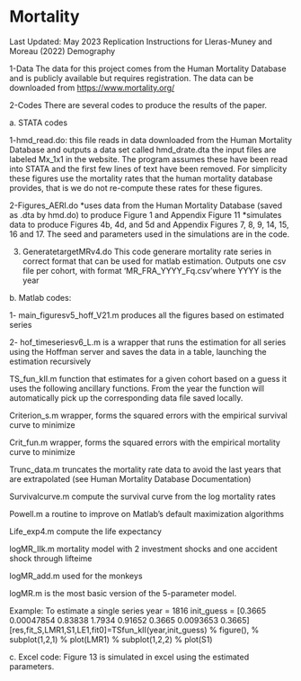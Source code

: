 # Mortality

Last Updated: May 2023
Replication Instructions for Lleras-Muney
and Moreau (2022) Demography


1-Data
The data for this project comes from the Human Mortality Database and is publicly available but
requires registration. The data can be downloaded from https://www.mortality.org/


2-Codes
There are several codes to produce the results of the paper.

a. STATA codes

1-hmd_read.do: this file reads in data downloaded from the Human Mortality Database and
outputs a data set called hmd_drate.dta
the input files are labeled Mx_1x1 in the website. The program assumes these have been read into
STATA and the first few lines of text have been removed.
For simplicity these figures use the mortality rates that the human mortality database provides, that
is we do not re-compute these rates for these figures.

2-Figures_AERI.do
*uses data from the Human Mortality Database (saved as .dta by hmd.do) to produce Figure 1 and
Appendix Figure 11
*simulates data to produce Figures 4b, 4d, and 5d and Appendix Figures 7, 8, 9, 14, 15, 16 and 17.
The seed and parameters used in the simulations are in the code.

3. GeneratetargetMRv4.do
This code generare mortality rate series in correct format that can be used for matlab
estimation. Outputs one csv file per cohort, with format ‘MR_FRA_YYYY_Fq.csv’where YYYY is the
year

b. Matlab codes:

1- main_figuresv5_hoff_V21.m produces all the figures based on estimated series

2- hof_timeseriesv6_L.m is a wrapper that runs the estimation for all series using the
Hoffman server and saves the data in a table, launching the estimation recursively

TS_fun_kII.m function that estimates for a given cohort based on a guess it
uses the following ancillary functions. From the year the function will automatically pick up the
corresponding data file saved locally.

Criterion_s.m wrapper, forms the squared errors with the empirical survival
curve to minimize

Crit_fun.m wrapper, forms the squared errors with the empirical mortality curve to
minimize

Trunc_data.m truncates the mortality rate data to avoid the last years that are
extrapolated (see Human Mortality Database Documentation)

Survivalcurve.m compute the survival curve from the log mortality rates

Powell.m a routine to improve on Matlab’s default maximization
algorithms

Life_exp4.m compute the life expectancy

logMR_IIk.m mortality model with 2 investment shocks and one accident
shock through lifteime

logMR_add.m used for the monkeys

logMR.m is the most basic version of the 5-parameter model.

Example: To estimate a single series
year = 1816
init_guess = [0.3665 0.00047854 0.83838 1.7934 0.91652 0.3665 0.0093653 0.3665]
[res,fit_S,LMR1,S1,LE1,fit0]=TSfun_kII(year,init_guess)
% figure(),
% subplot(1,2,1)
% plot(LMR1)
% subplot(1,2,2)
% plot(S1)

c. Excel code: Figure 13 is simulated in excel using the estimated parameters.
